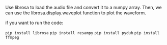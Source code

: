 Use librosa to load the audio file and convert it to a numpy array. Then, we can use the librosa.display.waveplot function to plot the waveform.

if you want to run the code:

`pip install librosa`
`pip install resampy`
`pip install pydub`
`pip install ffmpeg`

